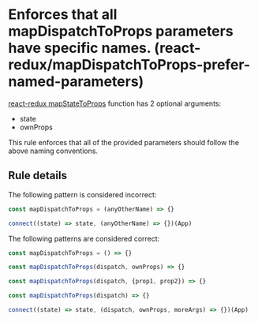#  Enforces that all mapDispatchToProps parameters have specific names. (react-redux/mapDispatchToProps-prefer-named-parameters)

[react-redux mapStateToProps](https://github.com/reactjs/react-redux/blob/master/docs/api.md#connectmapstatetoprops-mapdispatchtoprops-mergeprops-options) function has 2 optional arguments:
* state
* ownProps

This rule enforces that all of the provided parameters should follow the above naming conventions.

## Rule details

The following pattern is considered incorrect:

```js
const mapDispatchToProps = (anyOtherName) => {}
```

```js
connect((state) => state, (anyOtherName) => {})(App)
```

The following patterns are considered correct:

```js
const mapDispatchToProps = () => {}
```

```js
const mapDispatchToProps(dispatch, ownProps) => {}
```

```js
const mapDispatchToProps(dispatch, {prop1, prop2}) => {}
```

```js
const mapDispatchToProps(dispatch) => {}
```

```js
connect((state) => state, (dispatch, ownProps, moreArgs) => {})(App)
```
